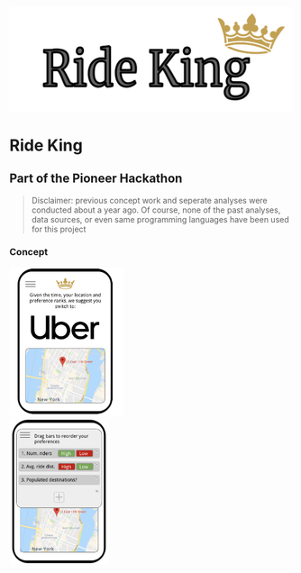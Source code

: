 <img src="https://github.com/sachaker/rideking/blob/master/img/logo.png">


# Ride King
Part of the Pioneer Hackathon
---
>Disclaimer: previous concept work and seperate analyses were conducted about a year ago. Of course, none of the past analyses, data sources, or even same programming languages have been used for this project

### Concept

<div class="row">
  <div class="column">
    <img src="https://github.com/sachaker/rideking/blob/master/img/concept1.png" width="40%">
  </div>
  <div class="column">
    <img src="https://github.com/sachaker/rideking/blob/master/img/concept2.png" width="35%">
  </div>
</div>
